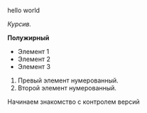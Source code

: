 hello world

*Курсив.*

**Полужирный**

* Элемент 1
* Элемент 2
* Элемент 3

1. Превый элемент нумерованный.
2. Второй элемент нумерованный. 


Начинаем знакомство с контролем версий

